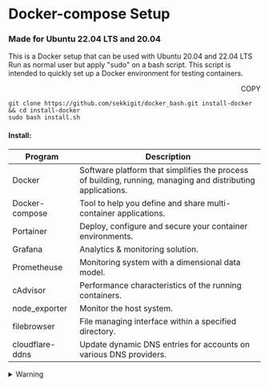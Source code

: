 # Docker-compose Setup
### Made for Ubuntu 22.04 LTS and 20.04


This is a Docker setup that can be used with Ubuntu 20.04 and 22.04 LTS
Run as normal user but apply "sudo" on a bash script.
This script is intended to quickly set up a Docker environment for testing containers.

<p align="right">COPY
</p>

```
git clone https://github.com/sekkigit/docker_bash.git install-docker && cd install-docker
sudo bash install.sh
```

#### Install: 

| Program | Description |
| --- | --- |
| Docker | Software platform that simplifies the process of building, running, managing and distributing applications. |
| Docker-compose | Tool to help you define and share multi-container applications. |
| Portainer | Deploy, configure and secure your container environments. |
| Grafana | Analytics & monitoring solution. |
| Prometheuse | Monitoring system with a dimensional data model. |
| cAdvisor | Performance characteristics of the running containers. |
| node_exporter | Monitor the host system. |
| filebrowser | File managing interface within a specified directory. |
| cloudflare-ddns | Update dynamic DNS entries for accounts on various DNS providers. |

<details><summary>Warning</summary>
<p>

#### ⚠️ Please beware that products can change over time.

I do my best to keep up with the latest changes and releases, but please understand that this won’t always be the case.

</p>
</details>
